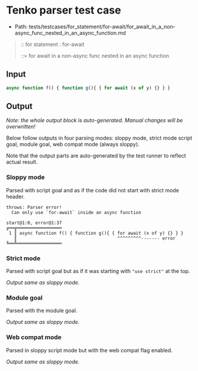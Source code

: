 # Tenko parser test case

- Path: tests/testcases/for_statement/for-await/for_await_in_a_non-async_func_nested_in_an_async_function.md

> :: for statement : for-await
>
> ::> for await in a non-async func nested in an async function

## Input

`````js
async function f() { function g(){ { for await (x of y) {} } }
`````

## Output

_Note: the whole output block is auto-generated. Manual changes will be overwritten!_

Below follow outputs in four parsing modes: sloppy mode, strict mode script goal, module goal, web compat mode (always sloppy).

Note that the output parts are auto-generated by the test runner to reflect actual result.

### Sloppy mode

Parsed with script goal and as if the code did not start with strict mode header.

`````
throws: Parser error!
  Can only use `for-await` inside an async function

start@1:0, error@1:37
╔══╦═════════════════
 1 ║ async function f() { function g(){ { for await (x of y) {} } }
   ║                                      ^^^^^^^^^------- error
╚══╩═════════════════

`````

### Strict mode

Parsed with script goal but as if it was starting with `"use strict"` at the top.

_Output same as sloppy mode._

### Module goal

Parsed with the module goal.

_Output same as sloppy mode._

### Web compat mode

Parsed in sloppy script mode but with the web compat flag enabled.

_Output same as sloppy mode._
